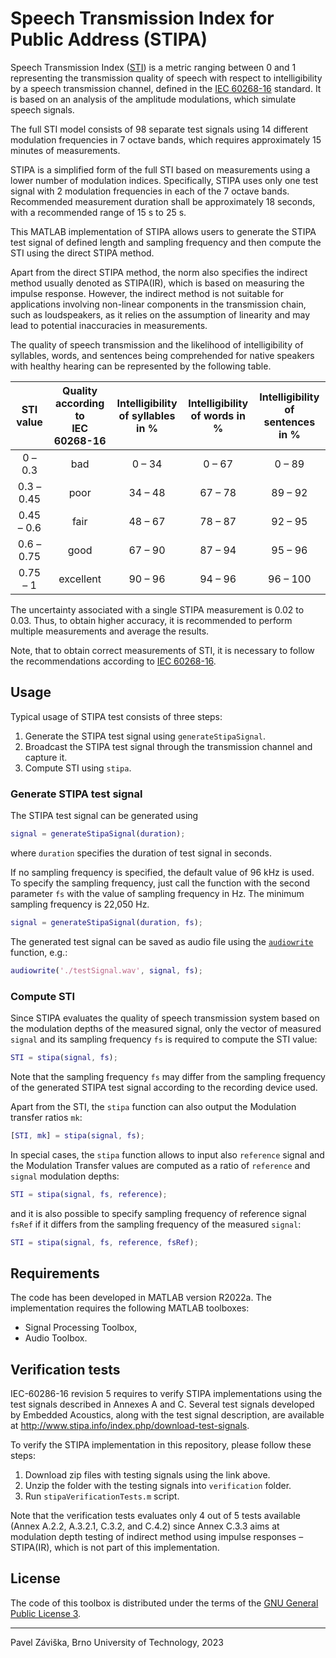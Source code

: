 # Speech Transmission Index for Public Address (STIPA)

Speech Transmission Index ([STI](https://en.wikipedia.org/wiki/Speech_transmission_index))
is a metric ranging between 0 and 1 representing the transmission quality of speech with respect to intelligibility by a speech transmission channel, defined in the [IEC&nbsp;60268-16](https://webstore.iec.ch/publication/26771) standard.
It is based on an analysis of the amplitude modulations, which simulate speech signals.

The full STI model consists of 98 separate test signals using 14 different modulation frequencies in 7 octave bands, which requires approximately 15 minutes of measurements.

STIPA is a simplified form of the full STI based on measurements using a lower number of modulation indices.
Specifically, STIPA uses only one test signal with 2 modulation frequencies in each of the 7 octave bands.
Recommended measurement duration shall be approximately 18 seconds, with a recommended range of 15 s to 25 s.

This MATLAB implementation of STIPA allows users to generate the STIPA test signal of defined length and sampling frequency and then compute the STI using the direct STIPA method. 

Apart from the direct STIPA method, the norm also specifies the indirect method usually denoted as STIPA(IR), which is based on measuring the impulse response.
However, the indirect method is not suitable for applications involving non-linear components in the transmission chain, such as loudspeakers, as it relies on the assumption of linearity and may lead to potential inaccuracies in measurements.

The quality of speech transmission and the likelihood of intelligibility of syllables, words, and sentences being comprehended for native speakers with healthy hearing can be represented by the following table.

| STI value | Quality according to<br>IEC 60268-16 | Intelligibility<br>of syllables in % | Intelligibility<br>of words in % | Intelligibility<br>of sentences in % |
|:----------------:|:---------:|:-------------:|:-------------:|:--------------:|
| 0 &ndash; 0.3    | bad       | 0 &ndash; 34  | 0 &ndash; 67  | 0 &ndash; 89   |
| 0.3 &ndash; 0.45 | poor      | 34 &ndash; 48 | 67 &ndash; 78 | 89 &ndash; 92  |
| 0.45 &ndash; 0.6 | fair      | 48 &ndash; 67 | 78 &ndash; 87 | 92 &ndash; 95  |
| 0.6 &ndash; 0.75 | good      | 67 &ndash; 90 | 87 &ndash; 94 | 95 &ndash; 96  |
| 0.75 &ndash; 1   | excellent | 90 &ndash; 96 | 94 &ndash; 96 | 96 &ndash; 100 |

The uncertainty associated with a single STIPA measurement is 0.02 to 0.03.
Thus, to obtain higher accuracy, it is recommended to perform multiple measurements and average the results.

Note, that to obtain correct measurements of STI, it is necessary to follow the recommendations according to [IEC&nbsp;60268-16](https://webstore.iec.ch/publication/26771).

## Usage

Typical usage of STIPA test consists of three steps:
1. Generate the STIPA test signal using `generateStipaSignal`.
2. Broadcast the STIPA test signal through the transmission channel and capture it.
3. Compute STI using `stipa`.

### Generate STIPA test signal

The STIPA test signal can be generated using

```matlab
signal = generateStipaSignal(duration);
```
where `duration` specifies the duration of test signal in seconds. 

If no sampling frequency is specified, the default value of 96&nbsp;kHz is used.
To specify the sampling frequency, just call the function with the second parameter `fs` with the value of sampling frequency in Hz.
The minimum sampling frequency is 22,050&nbsp;Hz.

```matlab
signal = generateStipaSignal(duration, fs);
```

The generated test signal can be saved as audio file using the 
[`audiowrite`](https://www.mathworks.com/help/matlab/ref/audiowrite.html)
function, e.g.:

```matlab
audiowrite('./testSignal.wav', signal, fs);
```

### Compute STI

Since STIPA evaluates the quality of speech transmission system based on the modulation depths of the measured signal, only the vector of measured `signal` and its sampling frequency `fs` is required to compute the STI value:

```matlab
STI = stipa(signal, fs);
```

Note that the sampling frequency `fs` may differ from the sampling frequency of the generated STIPA test signal according to the recording device used.

Apart from the STI, the `stipa` function can also output the Modulation transfer ratios `mk`:

```matlab
[STI, mk] = stipa(signal, fs);
```

In special cases, the `stipa` function allows to input also `reference` signal and the Modulation Transfer values are computed as a ratio of `reference` and `signal` modulation depths:

```matlab
STI = stipa(signal, fs, reference);
```

and it is also possible to specify sampling frequency of reference signal `fsRef` if it differs from the sampling frequency of the measured `signal`:

```matlab
STI = stipa(signal, fs, reference, fsRef);
```

## Requirements

The code has been developed in MATLAB version R2022a. The implementation requires the following MATLAB toolboxes:
- Signal Processing Toolbox,
- Audio Toolbox.

## Verification tests
IEC-60286-16 revision 5 requires to verify STIPA implementations using the test signals described in Annexes A and C. 
Several test signals developed by Embedded Acoustics, along with the test signal description, are available at http://www.stipa.info/index.php/download-test-signals.

To verify the STIPA implementation in this repository, please follow these steps:
1. Download zip files with testing signals using the link above.
2. Unzip the folder with the testing signals into `verification` folder.
3. Run `stipaVerificationTests.m` script.

Note that the verification tests evaluates only 4 out of 5 tests available (Annex A.2.2, A.3.2.1, C.3.2, and C.4.2) since Annex C.3.3 aims at modulation depth testing of indirect method using impulse responses &ndash; STIPA(IR), which is not part of this implementation.

## License

The code of this toolbox is distributed under the terms of the [GNU General Public License 3](https://github.com/zawi01/stipa/blob/master/LICENSE).

---
Pavel Záviška, Brno University of Technology, 2023
